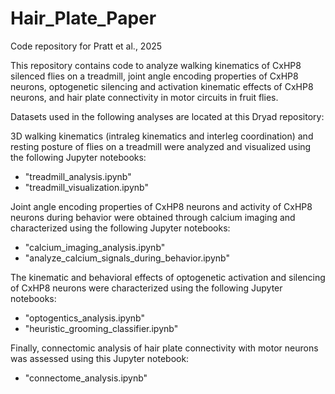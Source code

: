 # Hair_Plate_Paper
Code repository for Pratt et al., 2025

This repository contains code to analyze walking kinematics of CxHP8 silenced flies on a treadmill, joint angle encoding properties of CxHP8 neurons, optogenetic silencing and activation kinematic effects of CxHP8 neurons, and hair plate connectivity in motor circuits in fruit flies.

Datasets used in the following analyses are located at this Dryad repository:

3D walking kinematics (intraleg kinematics and interleg coordination) and resting posture of flies on a treadmill were analyzed and visualized using the following Jupyter notebooks:
- "treadmill_analysis.ipynb"
- "treadmill_visualization.ipynb"

Joint angle encoding properties of CxHP8 neurons and activity of CxHP8 neurons during behavior were obtained through calcium imaging and characterized using the following Jupyter notebooks:
- "calcium_imaging_analysis.ipynb"
- "analyze_calcium_signals_during_behavior.ipynb"

The kinematic and behavioral effects of optogenetic activation and silencing of CxHP8 neurons were characterized using the following Jupyter notebooks:
- "optogentics_analysis.ipynb"
- "heuristic_grooming_classifier.ipynb"

Finally, connectomic analysis of hair plate connectivity with motor neurons was assessed using this Jupyter notebook:
- "connectome_analysis.ipynb"

